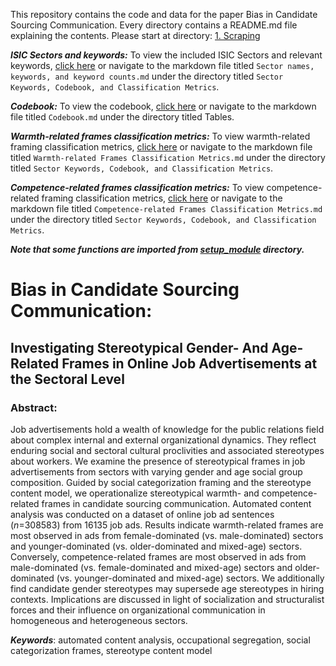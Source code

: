 This repository contains the code and data for the paper Bias in Candidate Sourcing Communication. Every directory contains a README.md file explaining the contents. Please start at directory: [1. Scraping](./1.%20Scraping/)

***ISIC Sectors and keywords:*** To view the included ISIC Sectors and relevant keywords, [click here](Sector%20Keywords,%20Codebook,%20and%20Classification%20Metrics/Sector%20names,%20keywords,%20and%20keyword%20counts.md) or navigate to the markdown file titled ```Sector names, keywords, and keyword counts.md``` under the directory titled ```Sector Keywords, Codebook, and Classification Metrics```.

***Codebook:*** To view the codebook, [click here](Sector%20Keywords,%20Codebook,%20and%20Classification%20Metrics/Codebook.md) or navigate to the markdown file titled ```Codebook.md``` under the directory titled Tables.

***Warmth-related frames classification metrics:*** To view warmth-related framing classification metrics, [click here](Sector%20Keywords,%20Codebook,%20and%20Classification%20Metrics/Warmth-related%20Frames%20Classification%20Metrics.md) or navigate to the markdown file titled ```Warmth-related Frames Classification Metrics.md``` under the directory titled ```Sector Keywords, Codebook, and Classification Metrics```.

***Competence-related frames classification metrics:*** To view competence-related framing classification metrics, [click here](Sector%20Keywords,%20Codebook,%20and%20Classification%20Metrics/Competence-related%20Frames%20Classification%20Metrics.md) or navigate to the markdown file titled ```Competence-related Frames Classification Metrics.md``` under the directory titled ```Sector Keywords, Codebook, and Classification Metrics```.

***Note that some functions are imported from [setup_module](./setup_module) directory.***

# Bias in Candidate Sourcing Communication:
## Investigating Stereotypical Gender- And Age-Related Frames in Online Job Advertisements at the Sectoral Level

### Abstract:

Job advertisements hold a wealth of knowledge for the public relations field about complex internal and external organizational dynamics. They reflect enduring social and sectoral cultural proclivities and associated stereotypes about workers. We examine the presence of stereotypical frames in job advertisements from sectors with varying gender and age social group composition. Guided by social categorization framing and the stereotype content model, we operationalize stereotypical warmth- and competence-related frames in candidate sourcing communication. Automated content analysis was conducted on a dataset of online job ad sentences (*n*=308583) from 16135 job ads. Results indicate warmth-related frames are most observed in ads from female-dominated (vs. male-dominated) sectors and younger-dominated (vs. older-dominated and mixed-age) sectors. Conversely, competence-related frames are most observed in ads from male-dominated (vs. female-dominated and mixed-age) sectors and older-dominated (vs. younger-dominated and mixed-age) sectors. We additionally find candidate gender stereotypes may supersede age stereotypes in hiring contexts. Implications are discussed in light of socialization and structuralist forces and their influence on organizational communication in homogeneous and heterogeneous sectors.

***Keywords***: automated content analysis, occupational segregation, social categorization frames, stereotype content model
